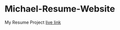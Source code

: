 # Michael-Resume-Website
My Resume Project
[live link](https://izunnaya.github.io/Michael-Resume-Website/)

